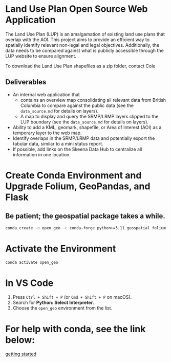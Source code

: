 #   Land Use Plan Open Source Web Application

The Land Use Plan (LUP) is an amalgamation of existing land use plans that overlap with the AOI. This project aims to provide an efficient way to spatially identify relevant non-legal and legal objectives. Additionally, the data needs to be compared against what is publicly accessible through the LUP website to ensure alignment.

To download the Land Use Plan shapefiles as a zip folder, contact Cole

## Deliverables

- An internal web application that
  - contains an overview map consolidating all relevant data from British Columbia to compare against the public data (see the `data_source.md` for details on layers).
  - A map to display and query the SRMP/LRMP layers clipped to the LUP boundary (see the `data_source.md` for details on layers).
- Ability to add a KML, geomark, shapefile, or Area of Interest (AOI) as a temporary layer to the web map.
- Identify overlaps in the SRMP/LRMP data and potentially export the tabular data, similar to a mini status report.
- If possible, add links on the Skeena Data Hub to centralize all information in one location.


# Create Conda Environment and Upgrade Folium, GeoPandas, and Flask
## Be patient; the geospatial package takes a while.
```bash
conda create -n open_geo -c conda-forge python>=3.11 geospatial folium geopandas flask
```
 
# Activate the Environment
```bash
conda activate open_geo
```

# In VS Code
1. Press `Ctrl + Shift + P` (or `Cmd + Shift + P` on macOS).
2. Search for **Python: Select Interpreter**.
3. Choose the `open_geo` environment from the list.

# For help with conda, see the link below: 
[getting started](https://docs.conda.io/projects/conda/en/latest/user-guide/getting-started.html)

